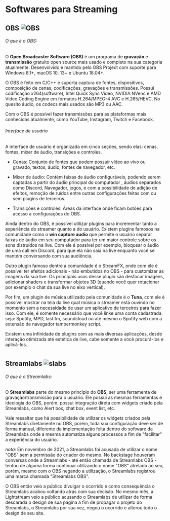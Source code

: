 # Softwares para Streaming

## OBS ![OBS](https://user-images.githubusercontent.com/23579978/184427960-3e5f183f-a9cb-4777-a26c-b0dabc4c20a9.png)

###### O que é o OBS:
O **Open Broadcaster Software (OBS)** é um programa de **gravação** e **transmissão** gratuito open source mais usado
e completo na sua categoria atualmente. Desenvolvido e mantido pelo OBS Project com suporte para Windows 8.1+, macOS 10.
13+ e Ubuntu 18.04+.

O OBS é feito em C/C++ e suporta captura de fontes, dispositivos, composição de cenas, codificações, gravações e transmissões.
Possui codificação x264(software), Intel Quick Sync Video, NVIDIA NVenc e AMD Video Coding Engine em formatos H.264/MPEG-4 AVC e H.265/HEVC.
No quesito áudio, os codecs mais usados são MP3 ou AAC.

Com o OBS é possível fazer transmissões para as plataformas mais conhecidas atualmente, como YouTube, Instagram, Twitch e Facebook.

###### Interface de usuário
A interface de usuário é organizada em cinco seções, sendo elas: cenas, fontes, mixer de áudio, transições e controles.
- Cenas: Conjunto de fontes que podem possuir vídeo ao vivo ou gravado, textos, áudio, fontes de navegador, etc.


- Mixer de áudio: Contém faixas de áudio configuráveis, podendo serem captadas a partir do áudio principal do computador
, áudios separados como Discord, Navegador, jogos, e com a possibilidade de adição de efeitos, remoção de ruídos entre 
outras configurações feitas com ou sem plugins de terceiros.


- Transições e controles: Áreas da interface onde ficam botões para acesso a configurações do OBS.

Ainda dentro do OBS, é possível utilizar plugins para incrementar tanto a experiência do streamer quanto a do usuário.
Existem plugins famosos na comunidade como o **win capture audio** que permite o usuário separar faixas de áudio em seu 
computador para ter um maior controle sobre os sons distruídos na live. Com ele é possível por exemplo, bloquear o áudio
de uma call em Discord, para que ela não saia na live enquanto você se mantém conversando com sua audiência.

Outro plugin famoso dentre a comunidade é o StreamFX, onde com ele é possível ter efeitos adicionais - não embutidos no OBS -
para customizar as imagens da sua live. Os principais usos desse plugin são desfocar imagens, adicionar shaders e transformar 
objetos 3D (quando você quer rotacionar por exemplo o chat da sua live no eixo vertical).

Por fim, um plugin de música utilizado pela comunidade é o **Tuna**, com ele é possível mostrar na tela da live qual música
o streamer está ouvindo no momento sem a necessidade de usar um aplicativo de terceiros para fazer isso. Com ele, é somente
necessário que você linke uma conta cadastrada seja: Spotify, MPD, last.fm, soundcloud ou até mesmo o Spotify web com a
extensão de navegador tampermonkey script.

Existem uma infinidade de plugins com as mais diversas aplicações, desde interação otimizada até estética de live, cabe somente
a você procurá-los e aplicá-los.

#

## Streamlabs ![slabs](https://user-images.githubusercontent.com/23579978/184428075-afb4e17e-4476-4474-b3d8-130cb9612c5d.png)

###### O que é o Streamlabs:
O **Streamlabs** parte do mesmo princípio do **OBS**, ser uma ferramenta de gravação/transmissão para o usuário. Ele possui
as mesmas ferramentas e ideologia do OBS, porém, possui integração direta com widgets criado pela Streamlabs, como Alert box,
chat box, event list, etc.

Vale ressaltar que há possibilidade de utilizar os widgets criados pela Streamlabs diretamente no OBS, porém, toda sua
configuração deve ser de forma manual, diferente da implementação feita dentro do software da Streamlabs onde a mesma automatiza
alguns processos a fim de "facilitar" a experiência do usuário.

_nota:_ Em novembro de 2021, a Streamlabs foi acusada de utilizar o nome "OBS" sem a permissão do criador do mesmo.
No backstage houveram conversas onde a Streamlabs - até então chamada de Streamlabs OBS - tentou de alguma forma continuar
utilizando o nome "OBS" atrelado ao seu, porém, mesmo com o OBS negando a utilização, o Streamlabs registrou uma marca
chamada "Streamlabs OBS".

O OBS então veio a público divulgar o ocorrido e como consequência o Streamlabs acabou voltando atrás com sua decisão.
No mesmo mês, a Lightstream veio a público acusando o Streamlabs de utilizar de forma descarada o design de sua página
a fim de propagar o projeto do Streamlabs, o Streamlabs por sua vez, negou o ocorrido e alterou todo o design de seu site.